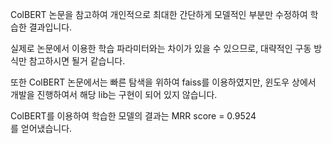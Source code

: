 ColBERT 논문을 참고하여 개인적으로 최대한 간단하게 모델적인 부분만 수정하여 학습한 결과입니다.  

실제로 논문에서 이용한 학습 파라미터와는 차이가 있을 수 있으므로, 대략적인 구동 방식만 참고하시면 될거 같습니다.  

또한 ColBERT 논문에서는 빠른 탐색을 위하여 faiss를 이용하였지만, 윈도우 상에서 개발을 진행하여서 해당 lib는 구현이 되어 있지 않습니다.  

ColBERT를 이용하여 학습한 모델의 결과는 MRR score = 0.9524  
를 얻어냈습니다.
